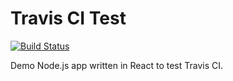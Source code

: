 # Travis CI Test

[![Build Status](https://travis-ci.org/blurbyte/node-travis-test.svg?branch=master)](https://travis-ci.org/blurbyte/node-travis-test)

Demo Node.js app written in React to test Travis CI.
